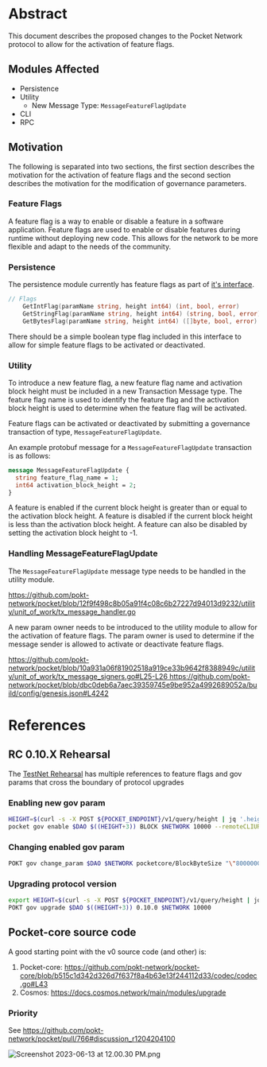 # Abstract

This document describes the proposed changes to the Pocket Network protocol to allow for the activation of feature flags.

## Modules Affected

- Persistence
- Utility
  - New Message Type: `MessageFeatureFlagUpdate`
- CLI
- RPC

## Motivation

The following is separated into two sections, the first section describes the motivation for the activation of feature flags and the second section describes the motivation for the modification of governance parameters.

### Feature Flags

A feature flag is a way to enable or disable a feature in a software application. Feature flags are used to enable or disable features during runtime without deploying new code. This allows for the network to be more flexible and adapt to the needs of the community.

### Persistence

The persistence module currently has feature flags as part of [it's interface](https://github.com/pokt-network/pocket/blob/a29b654b808b0239d4ed3dc37131317168b8aaf0/shared/modules/persistence_module.go#L219-L221).

```go
// Flags
	GetIntFlag(paramName string, height int64) (int, bool, error)
	GetStringFlag(paramName string, height int64) (string, bool, error)
	GetBytesFlag(paramName string, height int64) ([]byte, bool, error)

```

There should be a simple boolean type flag included in this interface to allow for simple feature flags to be activated or deactivated.

### Utility

To introduce a new feature flag, a new feature flag name and activation block height must be included in a new Transaction Message type. The feature flag name is used to identify the feature flag and the activation block height is used to determine when the feature flag will be activated.

Feature flags can be activated or deactivated by submitting a governance transaction of type, `MessageFeatureFlagUpdate`.

An example protobuf message for a `MessageFeatureFlagUpdate` transaction is as follows:

```protobuf
message MessageFeatureFlagUpdate {
  string feature_flag_name = 1;
  int64 activation_block_height = 2;
}

```

A feature is enabled if the current block height is greater than or equal to the activation block height. A feature is disabled if the current block height is less than the activation block height. A feature can also be disabled by setting the activation block height to -1.

### Handling MessageFeatureFlagUpdate

The `MessageFeatureFlagUpdate` message type needs to be handled in the utility module.

https://github.com/pokt-network/pocket/blob/12f9f498c8b05a91f4c08c6b27227d94013d9232/utility/unit_of_work/tx_message_handler.go

A new param owner needs to be introduced to the utility module to allow for the activation of feature flags. The param owner is used to determine if the message sender is allowed to activate or deactivate feature flags.

https://github.com/pokt-network/pocket/blob/10a931a06f81902518a919ce33b9642f8388949c/utility/unit_of_work/tx_message_signers.go#L25-L26 https://github.com/pokt-network/pocket/blob/dbc0deb6a7aec39359745e9be952a4992689052a/build/config/genesis.json#L4242

# References

## RC 0.10.X Rehearsal

The [TestNet Rehearsal](https://www.notion.so/8c37c541c49243a186c95ff38655da68?pvs=21) has multiple references to feature flags and gov params that cross the boundary of protocol upgrades

### Enabling new gov param

```bash
HEIGHT=$(curl -s -X POST ${POCKET_ENDPOINT}/v1/query/height | jq '.height')
pocket gov enable $DAO $((HEIGHT+3)) BLOCK $NETWORK 10000 --remoteCLIURL ${POCKET_ENDPOINT}
```

### Changing enabled gov param

```bash
POKT gov change_param $DAO $NETWORK pocketcore/BlockByteSize "\"8000000\"" 10000 --remoteCLIURL ${POCKET_ENDPOINT}
```

### Upgrading protocol version

```bash
export HEIGHT=$(curl -s -X POST ${POCKET_ENDPOINT}/v1/query/height | jq '.height')
POKT gov upgrade $DAO $((HEIGHT+3)) 0.10.0 $NETWORK 10000
```

## Pocket-core source code

A good starting point with the v0 source code (and other) is:

1. Pocket-core: https://github.com/pokt-network/pocket-core/blob/b515c1d342d326d7f637f8a4b63e13f244112d33/codec/codec.go#L43
2. Cosmos: https://docs.cosmos.network/main/modules/upgrade

### Priority

See https://github.com/pokt-network/pocket/pull/766#discussion_r1204204100

![Screenshot 2023-06-13 at 12.00.30 PM.png](https://s3-us-west-2.amazonaws.com/secure.notion-static.com/e5cb4d96-2bfc-4d08-bdea-1b582a27f4b0/Screenshot_2023-06-13_at_12.00.30_PM.png)
